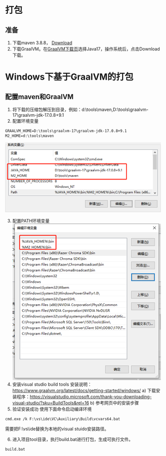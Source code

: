 # 打包

## 准备

1. 下载maven 3.8.8， [Download](https://dlcdn.apache.org/maven/maven-3/3.8.8/binaries/apache-maven-3.8.8-bin.zip)
2. 下载GraalVM。在[GraalVM下载页](https://www.graalvm.org/downloads/#)选择Java17，操作系统后，点击Download下载。

# Windows下基于GraalVM的打包

## 配置maven和GraalVM

1. 将下载的压缩包解压到目录，例如：d:\tools\maven,D:\tools\graalvm-17\graalvm-jdk-17.0.8+9.1
2. 配置环境变量

```
GRAALVM_HOME=D:\tools\graalvm-17\graalvm-jdk-17.0.8+9.1
M2_HOME=d:\tools\maven
```

![env.png](images%2Fenv.png)

3. 配置PATH环境变量
   ![path.png](images%2Fpath.png)
4. 安装visual studio build tools
   安装说明：https://www.graalvm.org/latest/docs/getting-started/windows/
   a) 下载安装程序：https://visualstudio.microsoft.com/thank-you-downloading-visual-studio/?sku=BuildTools&rel=16
   b) 参考网页中的安装步骤
5. 验证安装成功
   使用下面命令启动编译环境

```
cmd.exe /k F:\vs\ide\VC\Auxiliary\Build\vcvars64.bat
```

需要把F:\vs\ide替换为本地的visual stuido安装路径。

6. 进入项目tool目录，执行build.bat进行打包，生成可执行文件。

```
build.bat
```